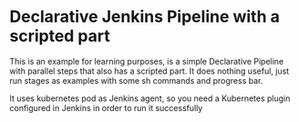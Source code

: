 # Declarative Jenkins Pipeline with a scripted part
This is an example for learning purposes, is a simple Declarative Pipeline with parallel steps that also has a scripted part. It does nothing useful, just run stages as examples with some sh commands and progress bar.

It uses kubernetes pod as Jenkins agent, so you need a Kubernetes plugin configured in Jenkins in order to run it successfully
